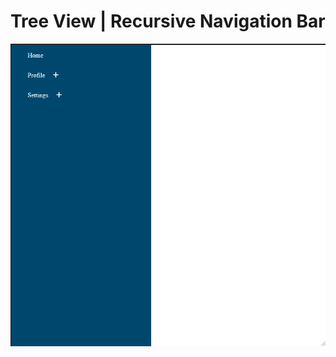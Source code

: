 # Tree View | Recursive Navigation Bar

<img src="./public/documentation-gif.gif" alt="GIF demonstrating the project's functionalities">